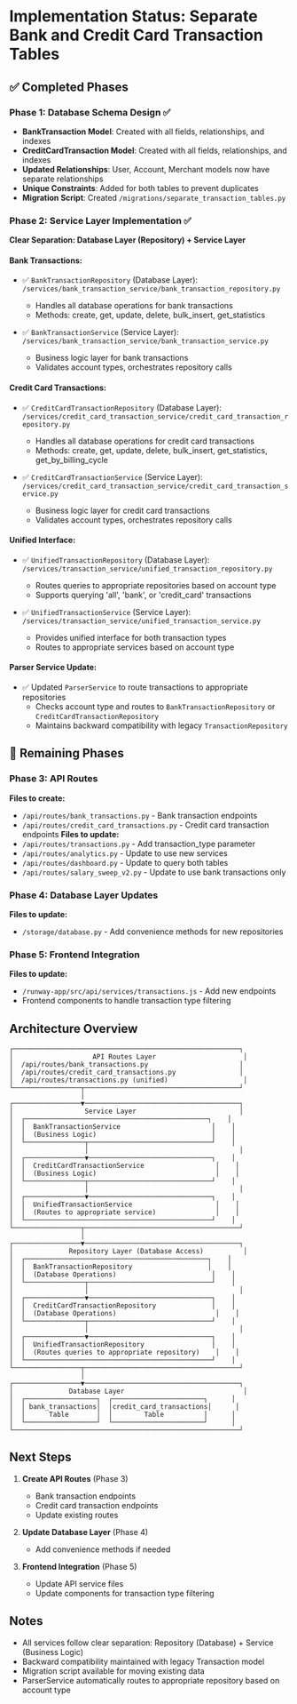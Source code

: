 # Implementation Status: Separate Bank and Credit Card Transaction Tables

## ✅ Completed Phases

### Phase 1: Database Schema Design ✅
- **BankTransaction Model**: Created with all fields, relationships, and indexes
- **CreditCardTransaction Model**: Created with all fields, relationships, and indexes
- **Updated Relationships**: User, Account, Merchant models now have separate relationships
- **Unique Constraints**: Added for both tables to prevent duplicates
- **Migration Script**: Created `/migrations/separate_transaction_tables.py`

### Phase 2: Service Layer Implementation ✅
**Clear Separation: Database Layer (Repository) + Service Layer**

#### Bank Transactions:
- ✅ `BankTransactionRepository` (Database Layer): `/services/bank_transaction_service/bank_transaction_repository.py`
  - Handles all database operations for bank transactions
  - Methods: create, get, update, delete, bulk_insert, get_statistics
  
- ✅ `BankTransactionService` (Service Layer): `/services/bank_transaction_service/bank_transaction_service.py`
  - Business logic layer for bank transactions
  - Validates account types, orchestrates repository calls
  
#### Credit Card Transactions:
- ✅ `CreditCardTransactionRepository` (Database Layer): `/services/credit_card_transaction_service/credit_card_transaction_repository.py`
  - Handles all database operations for credit card transactions
  - Methods: create, get, update, delete, bulk_insert, get_statistics, get_by_billing_cycle
  
- ✅ `CreditCardTransactionService` (Service Layer): `/services/credit_card_transaction_service/credit_card_transaction_service.py`
  - Business logic layer for credit card transactions
  - Validates account types, orchestrates repository calls

#### Unified Interface:
- ✅ `UnifiedTransactionRepository` (Database Layer): `/services/transaction_service/unified_transaction_repository.py`
  - Routes queries to appropriate repositories based on account type
  - Supports querying 'all', 'bank', or 'credit_card' transactions
  
- ✅ `UnifiedTransactionService` (Service Layer): `/services/transaction_service/unified_transaction_service.py`
  - Provides unified interface for both transaction types
  - Routes to appropriate services based on account type

#### Parser Service Update:
- ✅ Updated `ParserService` to route transactions to appropriate repositories
  - Checks account type and routes to `BankTransactionRepository` or `CreditCardTransactionRepository`
  - Maintains backward compatibility with legacy `TransactionRepository`

## 🚧 Remaining Phases

### Phase 3: API Routes
**Files to create:**
- `/api/routes/bank_transactions.py` - Bank transaction endpoints
- `/api/routes/credit_card_transactions.py` - Credit card transaction endpoints
**Files to update:**
- `/api/routes/transactions.py` - Add transaction_type parameter
- `/api/routes/analytics.py` - Update to use new services
- `/api/routes/dashboard.py` - Update to query both tables
- `/api/routes/salary_sweep_v2.py` - Update to use bank transactions only

### Phase 4: Database Layer Updates
**Files to update:**
- `/storage/database.py` - Add convenience methods for new repositories

### Phase 5: Frontend Integration
**Files to update:**
- `/runway-app/src/api/services/transactions.js` - Add new endpoints
- Frontend components to handle transaction type filtering

## Architecture Overview

```
┌─────────────────────────────────────────────────────────┐
│                    API Routes Layer                      │
│  /api/routes/bank_transactions.py                       │
│  /api/routes/credit_card_transactions.py                │
│  /api/routes/transactions.py (unified)                   │
└─────────────────┬───────────────────────────────────────┘
                  │
┌─────────────────▼───────────────────────────────────────┐
│                  Service Layer                          │
│  ┌──────────────────────────────────────────────┐    │
│  │  BankTransactionService                       │    │
│  │  (Business Logic)                             │    │
│  └───────────────┬───────────────────────────────┘    │
│                  │                                      │
│  ┌───────────────▼───────────────────────────────┐    │
│  │  CreditCardTransactionService                  │    │
│  │  (Business Logic)                              │    │
│  └───────────────┬───────────────────────────────┘    │
│                  │                                      │
│  ┌───────────────▼───────────────────────────────┐    │
│  │  UnifiedTransactionService                     │    │
│  │  (Routes to appropriate service)               │    │
│  └───────────────────────────────────────────────┘    │
└─────────────────┬───────────────────────────────────────┘
                  │
┌─────────────────▼───────────────────────────────────────┐
│              Repository Layer (Database Access)          │
│  ┌──────────────────────────────────────────────┐    │
│  │  BankTransactionRepository                   │    │
│  │  (Database Operations)                        │    │
│  └───────────────┬───────────────────────────────┘    │
│                  │                                      │
│  ┌───────────────▼───────────────────────────────┐    │
│  │  CreditCardTransactionRepository              │    │
│  │  (Database Operations)                         │    │
│  └───────────────┬───────────────────────────────┘    │
│                  │                                      │
│  ┌───────────────▼───────────────────────────────┐    │
│  │  UnifiedTransactionRepository                 │    │
│  │  (Routes queries to appropriate repository)    │    │
│  └───────────────────────────────────────────────┘    │
└─────────────────┬───────────────────────────────────────┘
                  │
┌─────────────────▼───────────────────────────────────────┐
│              Database Layer                              │
│  ┌──────────────────┐  ┌───────────────────────┐      │
│  │ bank_transactions│  │credit_card_transactions│      │
│  │      Table       │  │        Table          │      │
│  └──────────────────┘  └───────────────────────┘      │
└─────────────────────────────────────────────────────────┘
```

## Next Steps

1. **Create API Routes** (Phase 3)
   - Bank transaction endpoints
   - Credit card transaction endpoints
   - Update existing routes

2. **Update Database Layer** (Phase 4)
   - Add convenience methods if needed

3. **Frontend Integration** (Phase 5)
   - Update API service files
   - Update components for transaction type filtering

## Notes

- All services follow clear separation: Repository (Database) + Service (Business Logic)
- Backward compatibility maintained with legacy Transaction model
- Migration script available for moving existing data
- ParserService automatically routes to appropriate repository based on account type
